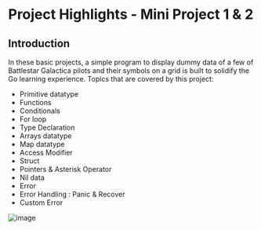 # Project Highlights - Mini Project 1 & 2
## Introduction
In these basic projects, a simple program to display dummy data of a few of Battlestar Galactica pilots and their symbols on a grid is built to solidify the Go learning experience.
Topics that are covered by this project:
- Primitive datatype
- Functions
- Conditionals
- For loop
- Type Declaration
- Arrays datatype
- Map datatype
- Access Modifier
- Struct
- Pointers & Asterisk Operator
- Nil data
- Error
- Error Handling : Panic & Recover
- Custom Error

![image](https://github.com/user-attachments/assets/b0e8caa3-df6e-4fe3-9ad5-c26fa9b3af2f)

